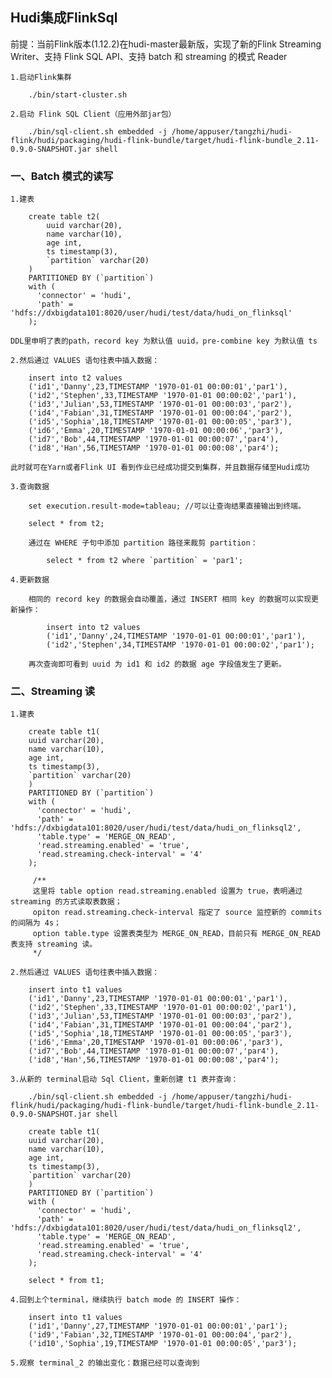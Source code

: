 ## Hudi集成FlinkSql

前提：当前Flink版本(1.12.2)在hudi-master最新版，实现了新的Flink Streaming Writer、支持 Flink SQL API、支持 batch 和 streaming 的模式 Reader

    1.启动Flink集群
    
        ./bin/start-cluster.sh
        
    2.启动 Flink SQL Client（应用外部jar包）
    
        ./bin/sql-client.sh embedded -j /home/appuser/tangzhi/hudi-flink/hudi/packaging/hudi-flink-bundle/target/hudi-flink-bundle_2.11-0.9.0-SNAPSHOT.jar shell
        
### 一、Batch 模式的读写

    1.建表
    
        create table t2(
        	uuid varchar(20),
        	name varchar(10),
        	age int,
        	ts timestamp(3),
        	`partition` varchar(20)
        )
        PARTITIONED BY (`partition`)
        with (
          'connector' = 'hudi',
          'path' = 'hdfs://dxbigdata101:8020/user/hudi/test/data/hudi_on_flinksql'
        );
        
    DDL里申明了表的path，record key 为默认值 uuid，pre-combine key 为默认值 ts 
    
    2.然后通过 VALUES 语句往表中插入数据：
    
        insert into t2 values
        ('id1','Danny',23,TIMESTAMP '1970-01-01 00:00:01','par1'),
        ('id2','Stephen',33,TIMESTAMP '1970-01-01 00:00:02','par1'),
        ('id3','Julian',53,TIMESTAMP '1970-01-01 00:00:03','par2'),
        ('id4','Fabian',31,TIMESTAMP '1970-01-01 00:00:04','par2'),
        ('id5','Sophia',18,TIMESTAMP '1970-01-01 00:00:05','par3'),
        ('id6','Emma',20,TIMESTAMP '1970-01-01 00:00:06','par3'),
        ('id7','Bob',44,TIMESTAMP '1970-01-01 00:00:07','par4'),
        ('id8','Han',56,TIMESTAMP '1970-01-01 00:00:08','par4');
        
    此时就可在Yarn或者Flink UI 看到作业已经成功提交到集群，并且数据存储至Hudi成功
    
    3.查询数据
    
        set execution.result-mode=tableau; //可以让查询结果直接输出到终端。
        
        select * from t2;
        
        通过在 WHERE 子句中添加 partition 路径来裁剪 partition：
        
            select * from t2 where `partition` = 'par1';
            
    4.更新数据
    
        相同的 record key 的数据会自动覆盖，通过 INSERT 相同 key 的数据可以实现更新操作：
            
            insert into t2 values
            ('id1','Danny',24,TIMESTAMP '1970-01-01 00:00:01','par1'),
            ('id2','Stephen',34,TIMESTAMP '1970-01-01 00:00:02','par1');
            
        再次查询即可看到 uuid 为 id1 和 id2 的数据 age 字段值发生了更新。
        
### 二、Streaming 读

    1.建表
    
        create table t1(
        uuid varchar(20),
        name varchar(10),
        age int,
        ts timestamp(3),
        `partition` varchar(20)
        )
        PARTITIONED BY (`partition`)
        with (
          'connector' = 'hudi',
          'path' = 'hdfs://dxbigdata101:8020/user/hudi/test/data/hudi_on_flinksql2',
          'table.type' = 'MERGE_ON_READ',
          'read.streaming.enabled' = 'true',
          'read.streaming.check-interval' = '4'
        );
        
         /**
         这里将 table option read.streaming.enabled 设置为 true，表明通过 streaming 的方式读取表数据；
         opiton read.streaming.check-interval 指定了 source 监控新的 commits 的间隔为 4s；
         option table.type 设置表类型为 MERGE_ON_READ，目前只有 MERGE_ON_READ 表支持 streaming 读。
         */
        
    2.然后通过 VALUES 语句往表中插入数据：
    
        insert into t1 values
        ('id1','Danny',23,TIMESTAMP '1970-01-01 00:00:01','par1'),
        ('id2','Stephen',33,TIMESTAMP '1970-01-01 00:00:02','par1'),
        ('id3','Julian',53,TIMESTAMP '1970-01-01 00:00:03','par2'),
        ('id4','Fabian',31,TIMESTAMP '1970-01-01 00:00:04','par2'),
        ('id5','Sophia',18,TIMESTAMP '1970-01-01 00:00:05','par3'),
        ('id6','Emma',20,TIMESTAMP '1970-01-01 00:00:06','par3'),
        ('id7','Bob',44,TIMESTAMP '1970-01-01 00:00:07','par4'),
        ('id8','Han',56,TIMESTAMP '1970-01-01 00:00:08','par4');
        
    3.从新的 terminal启动 Sql Client，重新创建 t1 表并查询：
        
        ./bin/sql-client.sh embedded -j /home/appuser/tangzhi/hudi-flink/hudi/packaging/hudi-flink-bundle/target/hudi-flink-bundle_2.11-0.9.0-SNAPSHOT.jar shell
        
        create table t1(
        uuid varchar(20),
        name varchar(10),
        age int,
        ts timestamp(3),
        `partition` varchar(20)
        )
        PARTITIONED BY (`partition`)
        with (
          'connector' = 'hudi',
          'path' = 'hdfs://dxbigdata101:8020/user/hudi/test/data/hudi_on_flinksql2',
          'table.type' = 'MERGE_ON_READ',
          'read.streaming.enabled' = 'true',
          'read.streaming.check-interval' = '4'
        );
        
        select * from t1;
        
    4.回到上个terminal，继续执行 batch mode 的 INSERT 操作：
    
        insert into t1 values
        ('id1','Danny',27,TIMESTAMP '1970-01-01 00:00:01','par1');
        ('id9','Fabian',32,TIMESTAMP '1970-01-01 00:00:04','par2'),
        ('id10','Sophia',19,TIMESTAMP '1970-01-01 00:00:05','par3');
        
    5.观察 terminal_2 的输出变化：数据已经可以查询到
        

   